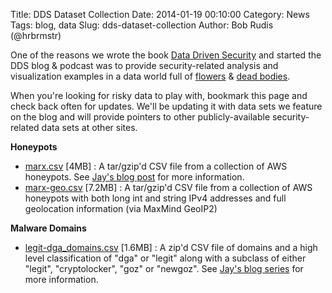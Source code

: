 Title: DDS Dataset Collection
Date: 2014-01-19 00:10:00
Category: News
Tags: blog, data
Slug: dds-dataset-collection
Author: Bob Rudis (@hrbrmstr)

One of the reasons we wrote the book [Data Driven Security](http://amzn.to/ddsec) and started the DDS blog & podcast was to provide security-related analysis and visualization examples in a data world full of [flowers](http://en.wikipedia.org/wiki/Iris_flower_data_set) & [dead bodies](http://en.wikipedia.org/wiki/Reported_Road_Casualties_Great_Britain).

When you're looking for risky data to play with, bookmark this page and check back often for updates. We'll be updating it with data sets we feature on the blog and will provide pointers to other publicly-available security-related data sets at other sites.


**Honeypots**

- [marx.csv](http://datadrivensecurity.info/blog/data/2014/01/marx.tar.gz) [4MB] : A tar/gzip'd CSV file from a collection of AWS honeypots. See [Jay's blog post](http://datadrivensecurity.info/blog/posts/2014/Jan/blander-part1/) for more information.
- [marx-geo.csv](http://datadrivensecurity.info/blog/data/2014/01/marx-geo.tar.gz) [7.2MB] : A tar/gzip'd CSV file from a collection of AWS honeypots with both long int and string IPv4 addresses and full geolocation information (via MaxMind GeoIP2)

**Malware Domains**

- [legit-dga_domains.csv](http://datadrivensecurity.info/blog/data/2014/10/legit-dga_domains.csv.zip ) [1.6MB] : A zip'd CSV file of domains and a high level classification of "dga" or "legit" along with a subclass of either "legit", "cryptolocker", "goz" or "newgoz". See [Jay's blog series](http://datadrivensecurity.info/blog/posts/2014/Sep/dga-part1/) for more information.

